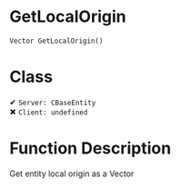 # GetLocalOrigin
```
Vector GetLocalOrigin()
```
# Class
✔ `Server: CBaseEntity`  
✖ `Client: undefined`  

# Function Description
Get entity local origin as a Vector
